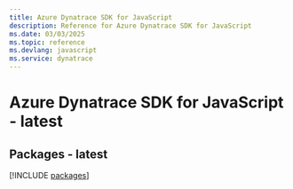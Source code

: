 ```yaml
---
title: Azure Dynatrace SDK for JavaScript
description: Reference for Azure Dynatrace SDK for JavaScript
ms.date: 03/03/2025
ms.topic: reference
ms.devlang: javascript
ms.service: dynatrace
---
```

# Azure Dynatrace SDK for JavaScript - latest
## Packages - latest
[!INCLUDE [packages](dynatrace-index.md)]